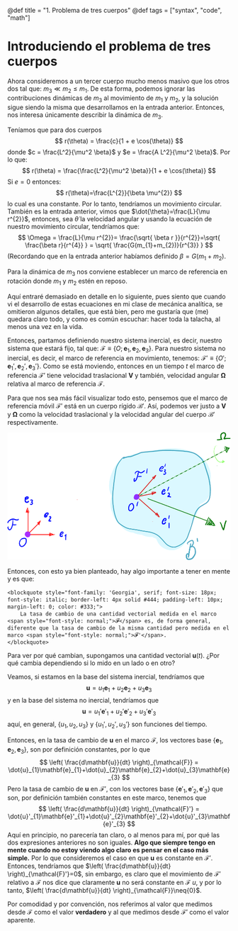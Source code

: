 @def title = "1. Problema de tres cuerpos"
@def tags = ["syntax", "code", "math"]

# Introduciendo el problema de tres cuerpos

Ahora consideremos a un tercer cuerpo mucho menos masivo que los otros dos tal que: $m_{3}\ll m_{2}\leq m_{1}$.
De esta forma, podemos ignorar las contribuciones dinámicas de $m_{3}$ al movimiento de $m_{1}$ y $m_{2}$, y la solución sigue siendo la misma que desarrollamos en la entrada anterior.
Entonces, nos interesa únicamente describir la dinámica de $m_{3}$.

Teníamos que para dos cuerpos 
$$
r(\theta) = \frac{c}{1 + e \cos(\theta)}
$$
donde $c = \frac{L^2}{\mu^2 \beta}$ y $e = \frac{A L^2}{\mu^2 \beta}$. Por lo que:
$$
r(\theta) = \frac{\frac{L^2}{\mu^2 \beta}}{1 + e \cos(\theta)}
$$
Si $e=0$ entonces:
$$
r(\theta)=\frac{L^{2}}{\beta \mu^{2}}
$$
lo cual es una constante. Por lo tanto, tendríamos un movimiento circular. 
También es la entrada anterior, vimos que $\dot{\theta}=\frac{L}{\mu r^{2}}$, entonces, sea $\dot{\theta}$ la velocidad angular y usando la ecuación de nuestro movimiento circular, tendríamos que:
$$
\Omega = \frac{L}{\mu r^{2}}= \frac{\sqrt{ \beta r }}{r^{2}}=\sqrt{ \frac{\beta r}{r^{4}} } = \sqrt{ \frac{G(m_{1}+m_{2})}{r^{3}} }
$$
(Recordando que en la entrada anterior habíamos definido $\beta=G(m_{1}+m_{2})$.

Para la dinámica de $m_{3}$ nos conviene establecer un marco de referencia en rotación donde $m_{1}$ y $m_{2}$ estén en reposo. 

Aquí entraré demasiado en detalle en lo siguiente, pues siento que cuando vi el desarrollo de estas ecuaciones en mi clase de mecánica analítica, se omitieron algunos detalles, que está bien, pero me gustaría que (me) quedara claro todo, y como es común escuchar: hacer toda la talacha, al menos una vez en la vida. 

Entonces, partamos definiendo nuestro sistema inercial, es decir, nuestro sistema que estará fijo, tal que: $\mathcal{F}\equiv \left\{ O; \mathbf{e}_1, \mathbf{e}_{2}, \mathbf{e}_{3} \right\}$.
Para nuestro sistema no inercial, es decir, el marco de referencia en movimiento, tenemos: $\mathcal{F}' \equiv \left\{ O'; \mathbf{e}_{1}', \mathbf{e}_{2}',\mathbf{e}_{3}' \right\}$. 
Como se está moviendo, entonces en un tiempo $t$ el marco de referencia $\mathcal{F}'$ tiene velocidad traslacional $\mathbf{V}$ y también, velocidad angular $\mathbf{\Omega}$ relativa al marco de referencia $\mathcal{F}$.

Para que nos sea más fácil visualizar todo esto, pensemos que el marco de referencia móvil $\mathcal{F}'$ está en un cuerpo rígido $\mathcal{B}'$. Así, podemos ver justo a $\mathbf{V}$ y $\mathbf{\Omega}$ como la velocidad traslacional y la velocidad angular del cuerpo $\mathcal{B}'$ respectivamente.

![d1](/Ejercicios/d1.png)

Entonces, con esto ya bien planteado, hay algo importante a tener en mente y es que:

~~~
<blockquote style="font-family: 'Georgia', serif; font-size: 18px; font-style: italic; border-left: 4px solid #444; padding-left: 10px; margin-left: 0; color: #333;">
    La tasa de cambio de una cantidad vectorial medida en el marco <span style="font-style: normal;">𝓕</span> es, de forma general, diferente que la tasa de cambio de la misma cantidad pero medida en el marco <span style="font-style: normal;">𝓕'</span>.
</blockquote>

~~~
Para ver por qué cambian, supongamos una cantidad vectorial $\mathbf{u}(t)$. ¿Por qué cambia dependiendo si lo mido en un lado o en otro?

Veamos, si estamos en la base del sistema inercial, tendríamos que
$$
\mathbf{u}=u_{1}\mathbf{e}_{1}+u_{2}\mathbf{e}_{2}+u_{3}\mathbf{e}_{3}
$$
y en la base del sistema no inercial, tendríamos que
$$
\mathbf{u}=u_{1}'\mathbf{e}'_{1}+u_{2}'\mathbf{e}'_{2}+u_{3}'\mathbf{e}'_{3}
$$
aquí, en general, $\left\{ u_{1},u_{2},u_{3} \right\}$ y $\left\{ u_{1}', u_{2}',u_{3}' \right\}$ son funciones del tiempo. 

Entonces, en la tasa de cambio de $\mathbf{u}$ en el marco $\mathcal{F}$, los vectores base $\left\{ \mathbf{e}_1, \mathbf{e}_{2}, \mathbf{e}_{3} \right\}$, son por definición constantes, por lo que
$$
\left( \frac{d\mathbf{u}}{dt} \right)_{\mathcal{F}} = \dot{u}_{1}\mathbf{e}_{1}+\dot{u}_{2}\mathbf{e}_{2}+\dot{u}_{3}\mathbf{e}_{3}
$$
Pero la tasa de cambio de $\mathbf{u}$ en $\mathcal{F}'$, con los vectores base $\left\{ \mathbf{e}'_1, \mathbf{e}'_{2}, \mathbf{e}'_{3} \right\}$ que son, por definición también constantes en este marco, tenemos que
$$
\left( \frac{d\mathbf{u}}{dt} \right)_{\mathcal{F}'} = \dot{u}'_{1}\mathbf{e}'_{1}+\dot{u}'_{2}\mathbf{e}'_{2}+\dot{u}'_{3}\mathbf{e}'_{3}
$$
Aquí en principio, no parecería tan claro, o al menos para mí, por qué las dos expresiones anteriores no son iguales. 
**Algo que siempre tengo en mente cuando no estoy viendo algo claro es pensar en el caso más simple.** 
Por lo que consideremos el caso en que $\mathbf{u}$ es constante en $\mathcal{F}'$. Entonces, tendríamos que $\left( \frac{d\mathbf{u}}{dt} \right)_{\mathcal{F}'}=0$, sin embargo, es claro que el movimiento de $\mathcal{F}'$ relativo a $\mathcal{F}$ nos dice que claramente $\mathbf{u}$ no será constante en $\mathcal{F}$ $u$, y por lo tanto, $\left( \frac{d\mathbf{u}}{dt} \right)_{\mathcal{F}}\neq{0}$.

Por comodidad y por convención, nos referimos al valor que medimos desde $\mathcal{F}$ como el valor **verdadero** y al que medimos desde $\mathcal{F}'$ como el valor aparente.
